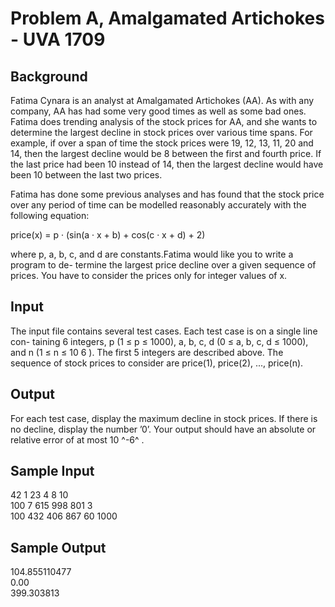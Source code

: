 # Problem A, Amalgamated Artichokes - UVA 1709

## Background

Fatima Cynara is an analyst at Amalgamated Artichokes (AA). As with any company, AA has had some very good times as well as some bad ones. Fatima does trending analysis of the stock prices for AA, and she wants to determine the largest decline in stock prices over various time spans. For example, if over a span of time the stock prices were 19, 12, 13, 11, 20 and 14, then the largest decline would be 8 between the first and fourth price. If the last price had been 10 instead of 14, then the largest decline would have been 10 between the last two prices. 

Fatima has done some previous analyses and has found that the stock price over any period of time can be modelled reasonably accurately with the following equation:

price(x) = p · (sin(a · x + b) + cos(c · x + d) + 2)

where p, a, b, c, and d are constants.Fatima would like you to write a program to de-
termine the largest price decline over a given sequence of prices. You have to consider
the prices only for integer values of x. 

## Input

The input file contains several test cases. Each test case is on a single line con-
taining 6 integers, p (1 ≤ p ≤ 1000), a, b, c, d (0 ≤ a, b, c, d ≤ 1000), and n (1 ≤
n ≤ 10 6 ). The first 5 integers are described above. The sequence of stock prices to consider are price(1), price(2), ..., price(n).

## Output

For each test case, display the maximum decline in stock prices. If there is no
decline, display the number ’0’. Your output should have an absolute or relative error of at most 10 ^-6^ .

## Sample Input

42 1 23 4 8 10  
100 7 615 998 801 3  
100 432 406 867 60 1000  

## Sample Output

104.855110477  
0.00  
399.303813  